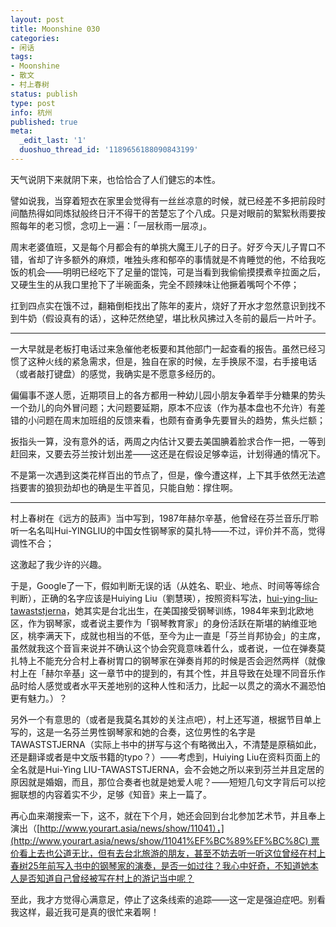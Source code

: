 ```yaml
---
layout: post
title: Moonshine 030
categories:
- 闲话
tags:
- Moonshine
- 散文
- 村上春树
status: publish
type: post
info: 杭州
published: true
meta:
  _edit_last: '1'
  duoshuo_thread_id: '1189656188090843199'
---
```

天气说阴下来就阴下来，也恰恰合了人们健忘的本性。

譬如说我，当穿着短衣在家里会觉得有一丝丝凉意的时候，就已经差不多把前段时间酷热得如同炼狱般终日汗不得干的苦楚忘了个八成。只是对眼前的絮絮秋雨要按照每年的老习惯，念叨上一遍：「一层秋雨一层凉」。

周末老婆值班，又是每个月都会有的单挑大魔王儿子的日子。好歹今天儿子胃口不错，省却了许多额外的麻烦，唯独头疼和郁卒的事情就是不肯睡觉的他，不给我吃饭的机会——明明已经吃下了足量的馄饨，可是当看到我偷偷摸摸煮辛拉面之后，又硬生生的从我口里抢下了半碗面条，完全不顾辣味让他撅着嘴呵个不停；

扛到四点实在饿不过，翻箱倒柜找出了陈年的麦片，烧好了开水才忽然意识到找不到牛奶（假设真有的话），这种茫然绝望，堪比秋风拂过入冬前的最后一片叶子。

----

一大早就是老板打电话过来急催他老板要和其他部门一起查看的报告。虽然已经习惯了这种火线的紧急需求，但是，独自在家的时候，左手换尿不湿，右手接电话（或者敲打键盘）的感觉，我确实是不愿意多经历的。

偏偏事不遂人愿，近期项目上的各方都用一种幼儿园小朋友争着举手分糖果的势头一个劲儿的向外冒问题；大问题要延期，原本不应该（作为基本盘也不允许）有差错的小问题在周末加班组的反馈来看，也颇有奋勇争先要冒头的趋势，焦头烂额；

扳指头一算，没有意外的话，两周之内估计又要去美国腆着脸求合作一把，一等到赶回来，又要去芬兰按计划出差——这还是在假设足够幸运，计划得通的情况下。

不是第一次遇到这类花样百出的节点了，但是，像今遭这样，上下其手依然无法遮挡要害的狼狈劲却也的确是生平首见，只能自勉：撑住啊。

----

村上春树在《远方的鼓声》当中写到，1987年赫尔辛基，他曾经在芬兰音乐厅聆听一名名叫Hui-YINGLIU的中国女性钢琴家的莫扎特——不过，评价并不高，觉得调性不合；

这激起了我少许的兴趣。

于是，Google了一下，假如判断无误的话（从姓名、职业、地点、时间等等综合判断），正确的名字应该是Huiying Liu（劉慧瑛），按照资料写法，[hui-ying-liu-tawaststjerna](http://www.encuentrosinternacionalesdemusica.com/eim/index.php/en/2012-03-10-10-01-42/hui-ying-liu-tawaststjerna-en)，她其实是台北出生，在美国接受钢琴训练，1984年来到北欧地区，作为钢琴家，或者说主要作为「钢琴教育家」的身份活跃在斯堪的納维亚地区，桃李满天下，成就也相当的不低，至今为止一直是「芬兰肖邦协会」的主席，虽然就我这个音盲来说并不确认这个协会究竟意味着什么，或者说，一位在弹奏莫扎特上不能充分合村上春树胃口的钢琴家在弹奏肖邦的时候是否会迥然两样（就像村上在「赫尔辛基」这一章节中的提到的，有其个性，并且导致在处理不同音乐作品时给人感觉或者水平天差地别的这种人性和活力，比起一以贯之的滴水不漏恐怕更有魅力。）？

另外一个有意思的（或者是我莫名其妙的关注点吧），村上还写道，根据节目单上写的，这是一名芬兰男性钢琴家和她的合奏，这位男性的名字是TAWASTSTJERNA（实际上书中的拼写与这个有略微出入，不清楚是原稿如此，还是翻译或者是中文版书籍的typo？）——考虑到，Huiying Liu在资料页面上的全名就是Hui-Ying LIU-TAWASTSTJERNA，会不会她之所以来到芬兰并且定居的原因就是婚姻，而且，那位合奏者也就是她爱人呢？——短短几句文字背后可以挖掘联想的内容着实不少，足够《知音》来上一篇了。

再心血来潮搜索一下，这不，就在下个月，她还会回到台北参加艺术节，并且奉上演出（[http://www.yourart.asia/news/show/11041），](http://www.yourart.asia/news/show/11041%EF%BC%89%EF%BC%8C) 票价看上去也公道无比，但有去台北旅游的朋友，甚至不妨去听一听这位曾经在村上春树25年前写入书中的钢琴家的演奏，是否一如过往？我心中好奇，不知道她本人是否知道自己曾经被写在村上的游记当中呢？

至此，我才方觉得心满意足，停止了这条线索的追踪——这一定是强迫症吧。别看我这样，最近我可是真的很忙来着啊！

